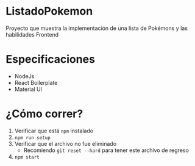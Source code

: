 # ListadoPokemon
Proyecto que muestra la implementación de una lista de Pokémons y las habilidades Frontend

# Especificaciones
- NodeJs
- React Boilerplate
- Material UI

# ¿Cómo correr?
1. Verificar que está `npm` instalado
2. `npm run setup`
3. Verificar que el archivo no fue eliminado
    - Recomiendo `git reset --hard` para tener este archivo de regreso
4. `npm start`
